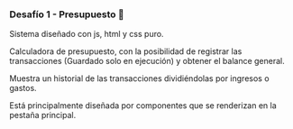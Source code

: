 ### Desafío 1 - Presupuesto 💸

Sistema diseñado con js, html y css puro.

Calculadora de presupuesto, con la posibilidad de registrar las transacciones (Guardado solo en ejecución) y obtener el balance general.

Muestra un historial de las transacciones dividiéndolas por ingresos o gastos.

Está principalmente diseñada por componentes que se renderizan en la pestaña principal.
